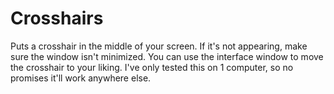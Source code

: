 # Crosshairs
Puts a crosshair in the middle of your screen. If it's not appearing, make sure the window isn't minimized.
You can use the interface window to move the crosshair to your liking.
I've only tested this on 1 computer, so no promises it'll work anywhere else.
